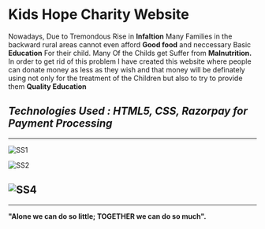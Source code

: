 # Kids Hope Charity Website

Nowadays, Due to Tremondous Rise in <b>Infaltion</b> Many Families in the backward rural areas cannot even afford <b>Good food</b> and 
neccessary Basic <b>Education</b> For their child. Many Of the Childs get Suffer from <b>Malnutrition.</b> In order to get rid of this
problem I have created this website where people can donate money as less as they wish and that money will be definately 
using not only for the treatment of the Children but also to try to provide them <b>Quality Education</b>

<i>Technologies Used : HTML5, CSS, Razorpay for Payment Processing</i>
<br>
-----------------------------------------------------------------------------------------------------------------------------------------------------------------------
-----------------------------------------------------------------------------------------------------------------------------------------------------------------------


![SS1](https://user-images.githubusercontent.com/99894207/198001364-adc9efbd-2cf8-4fd0-9c1d-884f3e2a8fdc.png)


![SS2](https://user-images.githubusercontent.com/99894207/198002121-84419c71-e274-437f-b251-c17dd4333a95.png)

![SS4](https://user-images.githubusercontent.com/99894207/198002147-79f14b14-59c6-49b8-abf6-0a7e4636884a.png)
<br>
-----------------------------------------------------------------------------------------------------------------------------------------------------------------------
-----------------------------------------------------------------------------------------------------------------------------------------------------------------------

<strong><b>"Alone we can do so little; TOGETHER we can do so much".</b></strong>

